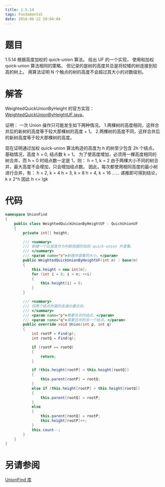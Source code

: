 ```yaml
---
title: 1.5.14
tags: Fundamental
date: 2018-06-22 20:04:04
---
```


# 题目

1.5.14
根据高度加权的 quick-union 算法。 
给出 UF 的一个实现，
使用和加权 quick-union 算法相同的策略，
但记录的是树的高度并总是将较矮的树连接到较高的树上。 
用算法证明 N 个触点的树的高度不会超过其大小的对数级别。

# 解答

WeightedQuickUnionByHeight 的官方实现：[WeightedQuickUnionByHeightUF.java](http://algs4.cs.princeton.edu/15uf/WeightedQuickUnionByHeightUF.java.html)。

证明：
 一次 Union 操作只可能发生如下两种情况。
 1.两棵树的高度相同，这样合并后的新树的高度等于较大那棵树的高度 + 1。
 2.两棵树的高度不同，这样合并后的新树高度等于较大那棵树的高度。 

现在证明通过加权 quick-union 算法构造的高度为 h 的树至少包含 2h 个结点。
基础情况，高度 h = 0, 结点数 k = 1。
为了使高度增加，必须用一棵高度相同的树合并，而 h = 0 时结点数一定是 1，则：
h = 1, k = 2
由于两棵大小不同的树合并，最大高度不会增加，只会增加结点数。
因此，每次都使用相同高度的最小树进行合并，有：
h = 2, k = 4
h = 3, k = 8
h = 4, k = 16
......
递推即可得到结论，k ≥ 2^h
因此 h <= lgk

# 代码

```csharp
namespace UnionFind
{
    public class WeightedQuickUnionByHeightUF : QuickUnionUF
    {
        private int[] height;

        /// <summary>
        /// 新建一个以高度作为判断依据的加权 quick-union 并查集。
        /// </summary>
        /// <param name="n">新建并查集的大小。</param>
        public WeightedQuickUnionByHeightUF(int n) : base(n)
        {
            this.height = new int[n];
            for (int i = 0; i < n; ++i)
            {
                this.height[i] = 0;
            }
        }

        /// <summary>
        /// 将两个结点所属的连通分量合并。
        /// </summary>
        /// <param name="p">需要合并的结点。</param>
        /// <param name="q">需要合并的另一个结点。</param>
        public override void Union(int p, int q)
        {
            int rootP = Find(p);
            int rootQ = Find(q);

            if (rootP == rootQ)
            {
                return;
            }

            if (this.height[rootP] < this.height[rootQ])
            {
                this.parent[rootP] = rootQ;
            }
            else if (this.height[rootP] > this.height[rootQ])
            {
                this.parent[rootQ] = rootP;
            }
            else
            {
                this.parent[rootQ] = rootP;
                this.height[rootP]++;
            }
            this.count--;
        }
    }
}
```

# 另请参阅

[UnionFind 库](https://alg4.ikesnowy.com/docs/api/UnionFind.html)